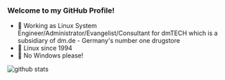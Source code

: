 ### Welcome to my GitHub Profile!

- 🏢 Working as Linux System Engineer/Administrator/Evangelist/Consultant
     for dmTECH which is a subsidiary of dm.de - Germany's number one drugstore
- 🐧 Linux since 1994
- 🚫 No Windows please!

![github stats](https://github-readme-stats.vercel.app/api?username=thomas-merz&show_icons=true)
